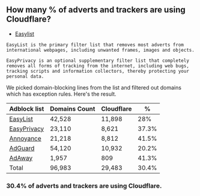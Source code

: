 ## How many % of adverts and trackers are using Cloudflare?


- [Easylist](https://web.archive.org/web/20210516110248/https://easylist.to/)
```
EasyList is the primary filter list that removes most adverts from international webpages, including unwanted frames, images and objects.

EasyPrivacy is an optional supplementary filter list that completely removes all forms of tracking from the internet, including web bugs, tracking scripts and information collectors, thereby protecting your personal data.
```


We picked domain-blocking lines from the list and filtered out domains which has exception rules.
Here's the result.


| Adblock list | Domains Count | Cloudflare | % |
| --- | --- | --- | --- |
| [EasyList](https://easylist.to/easylist/easylist.txt) | 42,528 | 11,898 | 28% |
| [EasyPrivacy](https://easylist.to/easylist/easyprivacy.txt) | 23,110 | 8,621 | 37.3% |
| [Annoyance](https://secure.fanboy.co.nz/fanboy-annoyance.txt) | 21,218 | 8,812 | 41.5% |
| [AdGuard](https://adguardteam.github.io/AdGuardSDNSFilter/Filters/filter.txt) | 54,120 | 10,932 | 20.2% |
| [AdAway](https://raw.githubusercontent.com/AdAway/adaway.github.io/master/hosts.txt) | 1,957 | 809 | 41.3% |
| Total | 96,983 | 29,483 | 30.4% |


### 30.4% of adverts and trackers are using Cloudflare.